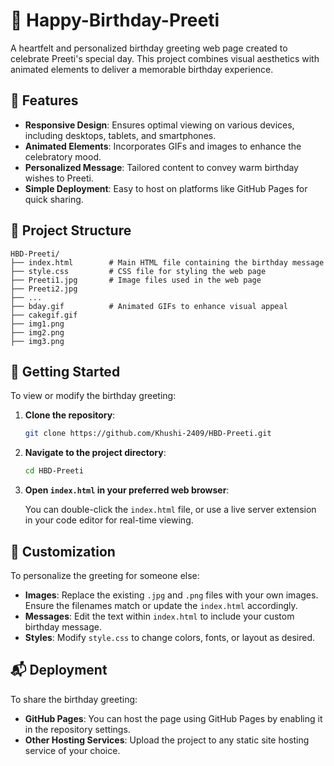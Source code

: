 # 🎉 Happy-Birthday-Preeti

A heartfelt and personalized birthday greeting web page created to celebrate Preeti's special day. This project combines visual aesthetics with animated elements to deliver a memorable birthday experience.

## 🌟 Features

* **Responsive Design**: Ensures optimal viewing on various devices, including desktops, tablets, and smartphones.
* **Animated Elements**: Incorporates GIFs and images to enhance the celebratory mood.
* **Personalized Message**: Tailored content to convey warm birthday wishes to Preeti.
* **Simple Deployment**: Easy to host on platforms like GitHub Pages for quick sharing.

## 📁 Project Structure

```plaintext
HBD-Preeti/
├── index.html        # Main HTML file containing the birthday message
├── style.css         # CSS file for styling the web page
├── Preeti1.jpg       # Image files used in the web page
├── Preeti2.jpg
├── ...
├── bday.gif          # Animated GIFs to enhance visual appeal
├── cakegif.gif
├── img1.png
├── img2.png
├── img3.png
```



## 🚀 Getting Started

To view or modify the birthday greeting:

1. **Clone the repository**:

   ```bash
   git clone https://github.com/Khushi-2409/HBD-Preeti.git
   ```



2. **Navigate to the project directory**:

   ```bash
   cd HBD-Preeti
   ```



3. **Open `index.html` in your preferred web browser**:

   You can double-click the `index.html` file, or use a live server extension in your code editor for real-time viewing.

## 🎈 Customization

To personalize the greeting for someone else:

* **Images**: Replace the existing `.jpg` and `.png` files with your own images. Ensure the filenames match or update the `index.html` accordingly.
* **Messages**: Edit the text within `index.html` to include your custom birthday message.
* **Styles**: Modify `style.css` to change colors, fonts, or layout as desired.

## 📬 Deployment

To share the birthday greeting:

* **GitHub Pages**: You can host the page using GitHub Pages by enabling it in the repository settings.
* **Other Hosting Services**: Upload the project to any static site hosting service of your choice.
